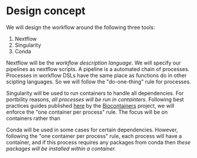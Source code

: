 Design concept
==============

We will design the workflow around the following three tools:
1. Nextflow
2. Singularity
3. Conda

Nextflow will be the *workflow description language*. We will specify our pipelines as nextflow scripts. A pipeline is a automated chain of processes. Processes in workflow DSLs have the same place as functions do in other scipting languages. So we will follow the "do-one-thing" rule for processes. 

Singularity will be used to run containers to handle all dependencies. For portbility reasons, *all processes will be run in containters*. Following best practices guides published [here](https://biocontainers-edu.readthedocs.io/en/latest/best_practices.html) by the [Biocontainers](https://biocontainers.pro/#/) project, we will enforce the "one container per process" rule. The focus will be on containers rather than 

Conda will be used in some cases for certain dependencies. However, following the "one container per process" rule, each process will have a container, and if this process requires any packages from conda then *these packages will be installed within a container.*
